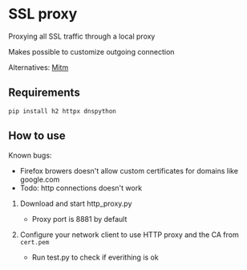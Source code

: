 # SSL proxy
Proxying all SSL traffic through a local proxy

Makes possible to customize outgoing connection

Alternatives: [Mitm](https://mitmproxy.org/)


## Requirements
`pip install h2 httpx dnspython`

## How to use
Known bugs: 
- Firefox browers doesn't allow custom certificates for domains like google.com
- Todo: http connections doesn't work

 1. Download and start http_proxy.py
    - Proxy port is 8881 by default
  
 2. Configure your network client to use HTTP proxy and the CA from `cert.pem`
    - Run test.py to check if everithing is ok

